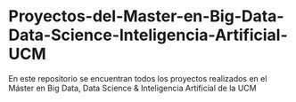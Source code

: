 # Proyectos-del-Master-en-Big-Data-Data-Science-Inteligencia-Artificial-UCM
En este repositorio se encuentran todos los proyectos realizados en el Máster en Big Data, Data Science &amp; Inteligencia Artificial de la UCM
